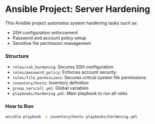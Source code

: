 # Ansible Project: Server Hardening

This Ansible project automates system hardening tasks such as:
- SSH configuration enforcement
- Password and account policy setup
- Sensitive file permission management

### Structure

- `roles/ssh_hardening`: Secures SSH configuration
- `roles/password_policy`: Enforces account security
- `roles/file_permissions`: Secures critical system file permissions
- `inventory/hosts`: Inventory definition
- `group_vars/all.yml`: Global variables
- `playbooks/hardening.yml`: Main playbook to run all roles

### How to Run

```bash
ansible-playbook -i inventory/hosts playbooks/hardening.yml
```
